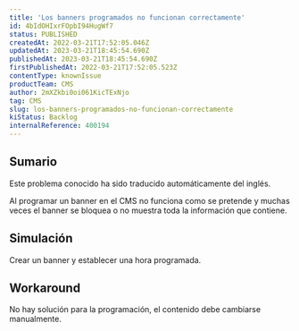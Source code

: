 ```yaml
---
title: 'Los banners programados no funcionan correctamente'
id: 4bIdOHIxrFOpbI94HugWf7
status: PUBLISHED
createdAt: 2022-03-21T17:52:05.046Z
updatedAt: 2023-03-21T18:45:54.690Z
publishedAt: 2023-03-21T18:45:54.690Z
firstPublishedAt: 2022-03-21T17:52:05.523Z
contentType: knownIssue
productTeam: CMS
author: 2mXZkbi0oi061KicTExNjo
tag: CMS
slug: los-banners-programados-no-funcionan-correctamente
kiStatus: Backlog
internalReference: 400194
---
```


## Sumario

<div class="alert alert-info">
  <p>Este problema conocido ha sido traducido automáticamente del inglés.</p>
</div>


Al programar un banner en el CMS no funciona como se pretende y muchas veces el banner se bloquea o no muestra toda la información que contiene.


##

## Simulación


Crear un banner y establecer una hora programada.



## Workaround


No hay solución para la programación, el contenido debe cambiarse manualmente.

